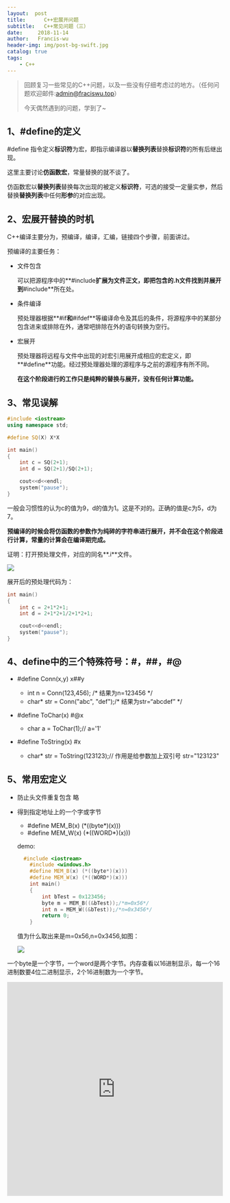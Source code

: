 ```yaml
---
layout:  post
title:		C++宏展开问题
subtitle:	C++常见问题（三）
date:     2018-11-14
author:   Francis-wu
header-img: img/post-bg-swift.jpg
catalog: true
tags:
    - C++
---
```

>回顾复习一些常见的C++问题，以及一些没有仔细考虑过的地方。（任何问题欢迎邮件:[admin@fraciswu.top](admin@fraciswu.top)）
>
>今天偶然遇到的问题，学到了~

## 1、#define的定义

#define 指令定义**标识符**为宏，即指示编译器以**替换列表**替换**标识符**的所有后继出现。

这里主要讨论**仿函数宏**，常量替换的就不谈了。

仿函数宏以**替换列表**替换每次出现的被定义**标识符**，可选的接受一定量实参，然后替换**替换列表**中任何**形参**的对应出现。



## 2、宏展开替换的时机

C++编译主要分为，预编译，编译，汇编，链接四个步骤，前面讲过。

预编译的主要任务：

- 文件包含

  可以把源程序中的**#include**扩展为文件正文，即把包含的.h文件找到并展开到**#include**所在处。

- 条件编译

  预处理器根据**#if**和**#ifdef**等编译命令及其后的条件，将源程序中的某部分包含进来或排除在外，通常吧排除在外的语句转换为空行。

- 宏展开

  预处理器将远程与文件中出现的对宏引用展开成相应的宏定义，即**#define**功能。经过预处理器处理的源程序与之前的源程序有所不同。

  **在这个阶段进行的工作只是纯粹的替换与展开，没有任何计算功能。**

## 3、常见误解

```c++
#include <iostream>
using namespace std;

#define SQ(X) X*X

int main()
{
	int c = SQ(2+1);
	int d = SQ(2+1)/SQ(2+1);

	cout<<d<<endl;
	system("pause");
}
```

一般会习惯性的认为c的值为9，d的值为1。这是不对的。正确的值是c为5，d为7。

**预编译的时候会将仿函数的参数作为纯碎的字符串进行展开，并不会在这个阶段进行计算，常量的计算会在编译期完成。**

证明：打开预处理文件，对应的同名**.i**文件。

![](https://pichost1-1253970255.cos.ap-shanghai.myqcloud.com/page3_1.png)

展开后的预处理代码为：

```c++
int main()
{
	int c = 2+1*2+1;
	int d = 2+1*2+1/2+1*2+1;

	cout<<d<<endl;
	system("pause");
}
```

## 4、define中的三个特殊符号：#，##，#@

- #define Conn(x,y) x##y

  - int n = Conn(123,456); /* 结果为n=123456 \*/
  - char* str = Conn("abc", "def");/* 结果为str=“abcdef” \*/

- #define ToChar(x) #@x

  - char a = ToChar(1);// a='1'

- #define ToString(x) #x

  - char* str = ToString(123123);// 作用是给参数加上双引号 str="123123"

## 5、常用宏定义

* 防止头文件重复包含 略

* 得到指定地址上的一个字或字节

  * #define MEM_B(x) (\*((byte*)(x)))
  *  #define MEM_W(x) (\*((WORD*)(x)))

  demo:

  ```c++
   	#include <iostream>
      #include <windows.h>
      #define MEM_B(x) (*((byte*)(x)))
      #define MEM_W(x) (*((WORD*)(x)))
      int main()
      {
          int bTest = 0x123456;
          byte m = MEM_B((&bTest));/*m=0x56*/
          int n = MEM_W((&bTest));/*n=0x3456*/
          return 0;
      }
  ```

  值为什么取出来是m=0x56,n=0x3456,如图：

  ![](https://pichost1-1253970255.cos.ap-shanghai.myqcloud.com/pge3_2.png)

一个byte是一个字节，一个word是两个字节。内存查看以16进制显示，每一个16进制数要4位二进制显示，2个16进制数为一个字节。


<iframe height= 500 width= 100% src="http://www.bilibili.com/video/av7019422/" frameborder=0 allowfullscreen></iframe>


